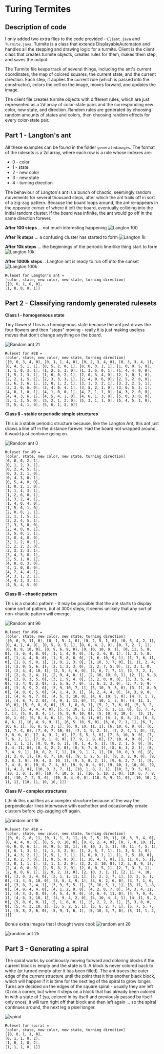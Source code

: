 # Turing Termites

## Description of code

I only added two extra files to the code provided - ```Client.java``` and ```Turmite.java```.
Turmite is a class that extends DisplayableAutomaton and handles all the stepping and drawing logic for a turmite. Client is the client class that creates turmite objects, creates rules for them, makes them step, and saves the output.

The Turmite file keeps track of several things, including the ant's current coordinates, the map of colored squares, the current state, and the current direction. Each step, it applies the current rule (which is passed into the constructor), colors the cell on the image, moves forward, and updates the image.

The client file creates turmite objects with different rules, which are just represented as a 2d array of color-state pairs and the corresponding new color, new state, and direction. Random rules are generated by choosing random amounts of states and colors, then choosing random effects for every color-state pair.

## Part 1 - Langton's ant

All these examples can be found in the folder ```generatedimages```. The format of the rulesets is a 2d array, where each row is a rule whose indexes are:

  - 0 - color
  - 1 - state
  - 2 - new color
  - 3 - new state
  - 4 - turning direction

The behaviour of Langton's ant is a bunch of chaotic, seemingly random movements for several thousand steps, after which the ant trails off in sort of a zig-zag pattern. Because the board loops around, the ant re-appears in the opposite corner of where it left the board, eventually colliding into the initial random cluster. If the board was infinite, the ant would go off in the same direction forever.

**After 100 steps** ... not much interesting happening
![Langton 100](/generatedimages/langton100.png)

**After 1k steps** ... a confusing cluster has started to form
![Langton 1k](/generatedimages/langton1k.png)

**After 10k steps** ... the beginnings of the periodic line-like thing start to form
![Langton 10k](/generatedimages/langton10k.png)

**After 1000k steps** .. Langton ant is ready to run off into the sunset
![Langton 100k](/generatedimages/langton100k.png)

```
Ruleset for Langton's ant =
[color, state, new color, new state, turning direction]
[[0, 0, 1, 0, 0],
[1, 0, 0, 0, 1]]
```

## Part 2 - Classifying randomly generated rulesets

**Class I - homogeneous state**

Tiny flowers!
This is a homogenous state because the ant just draws the four flowers and then "stops" moving - really it is just making useless moves that don't change anything on the board.

![Random ant 21](/generatedimages/randomant21.png)
```
Ruleset for #28 =
[color, state, new color, new state, turning direction]
[[0, 0, 3, 4, 0], [0, 1, 1, 4, 0], [0, 2, 3, 4, 0], [0, 3, 3, 4, 1], [0, 4, 5, 1, 1], [0, 5, 2, 0, 1], [0, 6, 3, 1, 1], [1, 0, 0, 5, 0], [1, 1, 0, 3, 1], [1, 2, 5, 3, 0], [1, 3, 5, 0, 1], [1, 4, 4, 0, 0], [1, 5, 1, 3, 1], [1, 6, 0, 2, 1], [2, 0, 3, 4, 0], [2, 1, 0, 1, 0], [2, 2, 1, 5, 1], [2, 3, 3, 3, 1], [2, 4, 0, 6, 0], [2, 5, 2, 0, 0], [2, 6, 3, 6, 1], [3, 0, 1, 2, 1], [3, 1, 3, 2, 1], [3, 2, 2, 5, 1], [3, 3, 0, 6, 0], [3, 4, 0, 4, 1], [3, 5, 2, 1, 0], [3, 6, 5, 2, 1], [4, 0, 1, 0, 1], [4, 1, 0, 0, 1], [4, 2, 1, 1, 0], [4, 3, 2, 0, 0], [4, 4, 3, 6, 1], [4, 5, 4, 1, 0], [4, 6, 1, 3, 0], [5, 0, 3, 0, 0], [5, 1, 3, 5, 0], [5, 2, 1, 2, 0], [5, 3, 1, 1, 0], [5, 4, 5, 1, 0], [5, 5, 4, 1, 0], [5, 6, 1, 2, 0]]
```

**Class II - stable or periodic simple structures**

This is a stable periodic structure because, like the Langton Ant, this ant just draws a line off in the distance forever. Had the board not wrapped around, it would just continue going on.

![Random ant 0](/generatedimages/randomant0.png)
```
Ruleset for #0 =
[color, state, new color, new state, turning direction]
[0, 0, 0, 2, 1],
[0, 1, 2, 3, 1],
[0, 2, 4, 5, 1],
[0, 3, 2, 1, 0],
[0, 4, 3, 0, 1],
[0, 5, 4, 0, 0],
[1, 0, 2, 1, 0],
[1, 1, 4, 3, 1],
[1, 2, 0, 0, 1],
[1, 3, 2, 4, 1],
[1, 4, 0, 4, 0],
[1, 5, 0, 1, 0],
[2, 0, 0, 1, 1],
[2, 1, 1, 5, 1],
[2, 2, 4, 5, 1],
[2, 3, 3, 0, 0],
[2, 4, 0, 0, 1],
[2, 5, 0, 1, 1],
[3, 0, 4, 0, 0],
[3, 1, 2, 0, 1],
[3, 2, 2, 2, 0],
[3, 3, 3, 3, 1],
[3, 4, 3, 0, 1],
[3, 5, 1, 0, 1],
[4, 0, 0, 3, 0],
[4, 1, 0, 0, 0],
[4, 2, 4, 4, 1],
[4, 3, 1, 2, 1],
[4, 4, 3, 3, 1],
[4, 5, 4, 5, 0]
```

**Class III - chaotic pattern**

This is a chaotic pattern - it may be possible that the ant starts to display some sort of pattern, but at 300k steps, it seems unlikely that any sort of non-chaotic pattern will emerge.

![Random ant 96](/generatedimages/randomant96.png)
```
Ruleset for #96 =
[color, state, new color, new state, turning direction]
[[0, 0, 9, 11, 0], [0, 1, 5, 4, 0], [0, 2, 5, 1, 0], [0, 3, 4, 2, 1], [0, 4, 1, 4, 0], [0, 5, 9, 5, 1], [0, 6, 4, 2, 0], [0, 7, 2, 7, 1], [0, 8, 8, 10, 0], [0, 9, 6, 9, 0], [0, 10, 10, 0, 1], [0, 11, 5, 8, 0], [1, 0, 4, 8, 0], [1, 1, 4, 0, 0], [1, 2, 6, 8, 1], [1, 3, 5, 8, 0], [1, 4, 4, 0, 0], [1, 5, 8, 8, 0], [1, 6, 10, 9, 1], [1, 7, 6, 11, 0], [1, 8, 5, 0, 1], [1, 9, 2, 3, 0], [1, 10, 3, 7, 0], [1, 11, 2, 4, 1], [2, 0, 5, 6, 1], [2, 1, 2, 3, 0], [2, 2, 7, 5, 0], [2, 3, 1, 0, 1], [2, 4, 4, 10, 1], [2, 5, 3, 6, 0], [2, 6, 7, 7, 1], [2, 7, 2, 1, 1], [2, 8, 2, 4, 1], [2, 9, 4, 8, 1], [2, 10, 10, 0, 1], [2, 11, 9, 3, 0], [3, 0, 3, 5, 0], [3, 1, 9, 4, 0], [3, 2, 0, 0, 0], [3, 3, 5, 4, 0], [3, 4, 9, 3, 0], [3, 5, 8, 7, 0], [3, 6, 3, 3, 0], [3, 7, 5, 9, 0], [3, 8, 9, 2, 0], [3, 9, 10, 7, 1], [3, 10, 9, 3, 0], [3, 11, 8, 0, 0], [4, 0, 6, 5, 0], [4, 1, 4, 3, 1], [4, 2, 4, 4, 0], [4, 3, 9, 0, 1], [4, 4, 9, 7, 0], [4, 5, 3, 10, 0], [4, 6, 10, 5, 0], [4, 7, 1, 7, 1], [4, 8, 7, 2, 0], [4, 9, 1, 11, 0], [4, 10, 1, 3, 0], [4, 11, 3, 10, 0], [5, 0, 8, 6, 0], [5, 1, 8, 0, 1], [5, 2, 7, 6, 0], [5, 3, 2, 5, 1], [5, 4, 4, 4, 0], [5, 5, 10, 1, 1], [5, 6, 1, 11, 0], [5, 7, 4, 2, 1], [5, 8, 0, 4, 1], [5, 9, 9, 10, 0], [5, 10, 8, 10, 1], [5, 11, 10, 1, 0], [6, 0, 4, 6, 1], [6, 1, 8, 11, 0], [6, 2, 0, 8, 1], [6, 3, 8, 6, 1], [6, 4, 9, 9, 1], [6, 5, 10, 5, 0], [6, 6, 7, 1, 1], [6, 7, 10, 6, 1], [6, 8, 9, 3, 1], [6, 9, 10, 11, 1], [6, 10, 6, 9, 0], [6, 11, 7, 4, 0], [7, 0, 7, 10, 0], [7, 1, 9, 2, 1], [7, 2, 4, 1, 0], [7, 3, 8, 0, 0], [7, 4, 9, 7, 0], [7, 5, 5, 5, 0], [7, 6, 10, 9, 0], [7, 7, 6, 2, 1], [7, 8, 1, 8, 0], [7, 9, 1, 9, 0], [7, 10, 4, 9, 0], [7, 11, 1, 1, 1], [8, 0, 9, 6, 1], [8, 1, 4, 5, 1], [8, 2, 1, 5, 0], [8, 3, 4, 11, 0], [8, 4, 2, 2, 0], [8, 5, 7, 0, 1], [8, 6, 3, 2, 1], [8, 7, 4, 9, 1], [8, 8, 2, 7, 1], [8, 9, 1, 7, 1], [8, 10, 8, 3, 0], [8, 11, 2, 0, 1], [9, 0, 7, 10, 0], [9, 1, 2, 5, 1], [9, 2, 2, 9, 0], [9, 3, 8, 3, 0], [9, 4, 3, 10, 1], [9, 5, 8, 2, 1], [9, 6, 2, 7, 1], [9, 7, 4, 8, 0], [9, 8, 7, 5, 0], [9, 9, 0, 4, 0], [9, 10, 1, 10, 0], [9, 11, 4, 2, 0], [10, 0, 3, 7, 1], [10, 1, 8, 2, 1], [10, 2, 3, 5, 0], [10, 3, 0, 1, 0], [10, 4, 10, 6, 1], [10, 5, 10, 3, 0], [10, 6, 7, 8, 0], [10, 7, 2, 5, 0], [10, 8, 4, 0, 0], [10, 9, 9, 11, 0], [10, 10, 2, 11, 1], [10, 11, 10, 10, 1]]
```

**Class IV - complex structures**

I think this qualifies as a complex structure because of the way the perpendicular lines interweave with eachother and occasionally create clusters before zig-zagging off again.

![random ant 18](/generatedimages/randomant18.png)
```
Ruleset for #18 =
[color, state, new color, new state, turning direction]
[[0, 0, 2, 8, 1], [0, 1, 1, 3, 1], [0, 2, 5, 10, 1], [0, 3, 5, 4, 0], [0, 4, 4, 0, 0], [0, 5, 0, 10, 0], [0, 6, 2, 4, 0], [0, 7, 0, 10, 1], [0, 8, 0, 6, 1], [0, 9, 5, 10, 1], [0, 10, 3, 5, 1], [0, 11, 4, 5, 1], [1, 0, 1, 3, 1], [1, 1, 3, 2, 0], [1, 2, 5, 7, 1], [1, 3, 5, 3, 0], [1, 4, 3, 2, 1], [1, 5, 1, 7, 1], [1, 6, 0, 1, 1], [1, 7, 5, 10, 0], [1, 8, 2, 7, 0], [1, 9, 5, 9, 0], [1, 10, 4, 7, 0], [1, 11, 0, 5, 1], [2, 0, 1, 1, 1], [2, 1, 1, 2, 0], [2, 2, 3, 10, 0], [2, 3, 0, 9, 1], [2, 4, 0, 8, 0], [2, 5, 3, 2, 0], [2, 6, 0, 5, 1], [2, 7, 3, 3, 1], [2, 8, 0, 6, 1], [2, 9, 2, 11, 0], [2, 10, 3, 1, 1], [2, 11, 4, 10, 0], [3, 0, 2, 4, 0], [3, 1, 1, 11, 1], [3, 2, 3, 7, 1], [3, 3, 5, 1, 0], [3, 4, 5, 10, 0], [3, 5, 3, 9, 1], [3, 6, 2, 6, 0], [3, 7, 1, 6, 0], [3, 8, 2, 4, 1], [3, 9, 5, 5, 1], [3, 10, 5, 1, 1], [3, 11, 1, 8, 0], [4, 0, 4, 4, 0], [4, 1, 2, 9, 0], [4, 2, 0, 7, 0], [4, 3, 4, 11, 1], [4, 4, 3, 0, 0], [4, 5, 4, 9, 0], [4, 6, 4, 11, 0], [4, 7, 0, 4, 1], [4, 8, 3, 10, 1], [4, 9, 4, 2, 0], [4, 10, 4, 4, 1], [4, 11, 5, 2, 0], [5, 0, 0, 0, 1], [5, 1, 0, 0, 1], [5, 2, 2, 2, 1], [5, 3, 0, 0, 0], [5, 4, 3, 10, 1], [5, 5, 2, 5, 1], [5, 6, 2, 7, 1], [5, 7, 5, 7, 1], [5, 8, 2, 6, 0], [5, 9, 1, 6, 1], [5, 10, 4, 7, 0], [5, 11, 1, 2, 1]]
```
Bonus extra images that I thought were cool:
![random ant 28](/generatedimages/randomant28.png)

![random ant 25](/generatedimages/randomant25.png)


## Part 3 - Generating a spiral

The spiral works by continously moving forward and coloring blocks if the current block is empty and the state is 0. A block is never colored back to white (or turned empty after it has been filled). The ant traces the outer edge of the current structure until the point that it hits another black block, which will happen if it is time for the next leg of the spiral to grow longer. Turns are decided on the edges of the square spiral - usually they are left (0) on a corner, but when it steps on a block that has already been colored in with a state of 1 (so, colored in by itself and previously passed by itself only once), it will turn right off that block and then left again ... so the spiral continues around, the next leg a pixel longer.

![spiral](/generatedimages/spiral.png)
```
Ruleset for spiral =
[color, state, new color, new state, turning direction]
[[0, 0, 1, 1, 0],
[0, 1, 1, 0, 2],
[1, 0, 1, 0, 2],
[1, 1, 1, 0, 1]]
```

